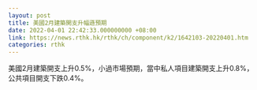 ```yaml
---
layout: post
title: 美國2月建築開支升幅遜預期
date: 2022-04-01 22:42:33.000000000 +08:00
link: https://news.rthk.hk/rthk/ch/component/k2/1642103-20220401.htm
categories: rthk
---
```


美國2月建築開支上升0.5%，小過市場預期，當中私人項目建築開支上升0.8%，公共項目開支下跌0.4%。
